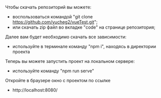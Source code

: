 Чтобы скачать репозиторий вы можете:

-   воспользоваться командой "git clone https://github.com/yucheg2/vueTest.git";
-   или скачать zip файл во вкладке "code" на странице репозитория;

Далее вам будет необходимо скачать все зависимости:

-   используйте в терминале команду "npm i", находясь в директории проекта

Теперь вы можете запустить проект на локальном сервере:

-   используйте команду "npm run serve"

Откройте в браузере окно с проектом по ссылке

-   http://localhost:8080/
